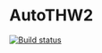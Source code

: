 # AutoTHW2
[![Build status](https://ci.appveyor.com/api/projects/status/9p6i2sjjsvsp87u7?svg=true)](https://ci.appveyor.com/project/Ksenia-Ling/autothw2)
